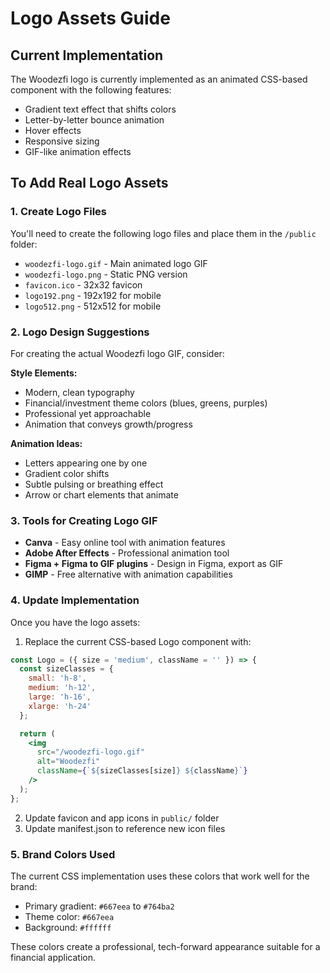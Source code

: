 # Logo Assets Guide

## Current Implementation
The Woodezfi logo is currently implemented as an animated CSS-based component with the following features:
- Gradient text effect that shifts colors
- Letter-by-letter bounce animation
- Hover effects
- Responsive sizing
- GIF-like animation effects

## To Add Real Logo Assets

### 1. Create Logo Files
You'll need to create the following logo files and place them in the `/public` folder:

- `woodezfi-logo.gif` - Main animated logo GIF
- `woodezfi-logo.png` - Static PNG version
- `favicon.ico` - 32x32 favicon
- `logo192.png` - 192x192 for mobile
- `logo512.png` - 512x512 for mobile

### 2. Logo Design Suggestions
For creating the actual Woodezfi logo GIF, consider:

**Style Elements:**
- Modern, clean typography
- Financial/investment theme colors (blues, greens, purples)
- Professional yet approachable
- Animation that conveys growth/progress

**Animation Ideas:**
- Letters appearing one by one
- Gradient color shifts
- Subtle pulsing or breathing effect
- Arrow or chart elements that animate

### 3. Tools for Creating Logo GIF
- **Canva** - Easy online tool with animation features
- **Adobe After Effects** - Professional animation tool
- **Figma + Figma to GIF plugins** - Design in Figma, export as GIF
- **GIMP** - Free alternative with animation capabilities

### 4. Update Implementation
Once you have the logo assets:

1. Replace the current CSS-based Logo component with:
```jsx
const Logo = ({ size = 'medium', className = '' }) => {
  const sizeClasses = {
    small: 'h-8',
    medium: 'h-12', 
    large: 'h-16',
    xlarge: 'h-24'
  };

  return (
    <img 
      src="/woodezfi-logo.gif" 
      alt="Woodezfi" 
      className={`${sizeClasses[size]} ${className}`}
    />
  );
};
```

2. Update favicon and app icons in `public/` folder
3. Update manifest.json to reference new icon files

### 5. Brand Colors Used
The current CSS implementation uses these colors that work well for the brand:
- Primary gradient: `#667eea` to `#764ba2`
- Theme color: `#667eea`
- Background: `#ffffff`

These colors create a professional, tech-forward appearance suitable for a financial application.